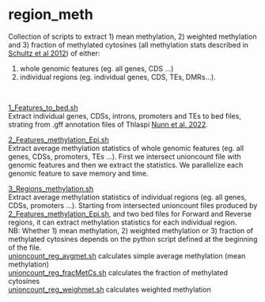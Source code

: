 # region_meth

Collection of scripts to extract 1) mean methylation, 2) weighted methylation and 3) fraction of methylated cytosines (all methylation stats described in [Schultz et al 2012](https://www.cell.com/trends/genetics/fulltext/S0168-9525(12)00171-0)) of either:<br/>
1) whole genomic features (eg. all genes, CDS ...)<br/>
2) individual regions (eg. individual genes, CDS, TEs, DMRs...).
<br/>

[1_Features_to_bed.sh](https://github.com/Dario-Galanti/WGBS_downstream/blob/main/WGBS_completeworkflow/region_meth/1_Features_to_bed.sh)<br/>
Extract individual genes, CDSs, introns, promoters and TEs to bed files, strating from .gff annotation files of Thlaspi [Nunn et al. 2022](https://onlinelibrary.wiley.com/doi/full/10.1111/pbi.13775).
<br/>

[2_Features_methylation_Epi.sh](https://github.com/Dario-Galanti/WGBS_downstream/blob/main/WGBS_completeworkflow/region_meth/1_Features_to_bed.sh)<br/>
Extract average methylation statistics of whole genomic features (eg. all genes, CDSs, promoters, TEs ...). First we intersect unioncount file with genomic features and then we extract the statistics. We parallelize each genomic feature to save memory and time.
<br/>

[3_Regions_methylation.sh](https://github.com/Dario-Galanti/WGBS_downstream/blob/main/WGBS_completeworkflow/region_meth/3_Regions_methylation.sh)<br/>
Extract average methylation statistics of individual regions (eg. all genes, CDSs, promoters ...). Starting from intersected unioncount files produced by [2_Features_methylation_Epi.sh](https://github.com/Dario-Galanti/WGBS_downstream/blob/main/WGBS_completeworkflow/region_meth/1_Features_to_bed.sh), and two bed files for Forward and Reverse regions, it can extract methylation statistics for each individual region.<br/>
NB: Whether 1) mean methylation, 2) weighted methylation or 3) fraction of methylated cytosines depends on the python script defined at the beginning of the file.<br/>
[unioncount_reg_avgmet.sh](https://github.com/Dario-Galanti/WGBS_downstream/blob/main/WGBS_completeworkflow/region_meth/unioncount_reg_avgmet.sh) calculates simple average methylation (mean methylation) <br/>
[unioncount_reg_fracMetCs.sh](https://github.com/Dario-Galanti/WGBS_downstream/blob/main/WGBS_completeworkflow/region_meth/unioncount_reg_fracMetCs.sh) calculates the fraction of methylated cytosines <br/>
[unioncount_reg_weighmet.sh](https://github.com/Dario-Galanti/WGBS_downstream/blob/main/WGBS_completeworkflow/region_meth/unioncount_reg_weighmet.sh) calculates weighted methylation <br/>

